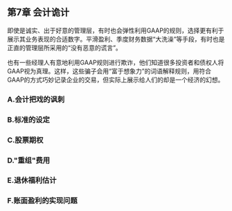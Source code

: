 ## 第7章 会计诡计

即使是诚实、出于好意的管理层，有时也会弹性利用GAAP的规则，选择更有利于展示其业务表现的合适数字。平滑盈利、季度财务数据“大洗澡”等手段，有时也是正直的管理层所采用的“没有恶意的谎言”。

也有一些经理人有意地利用GAAP规则进行欺诈，他们知道很多投资者和债权人将GAAP视为真理。这样，这些骗子会用“富于想象力”的词语解释规则，用符合GAAP的方式巧妙记录企业的交易，但实际上展示给人们的却是一个经济的幻想。

### A.会计把戏的讽刺

### B.标准的设定

### C.股票期权

### D."重组"费用

### E.退休福利估计

### F.账面盈利的实现问题
